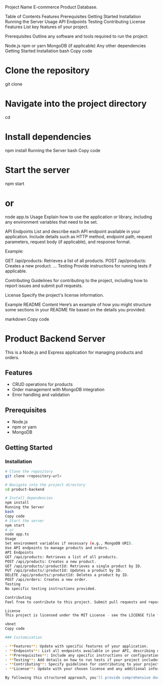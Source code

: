 Project Name
E-commerce Product Database.

Table of Contents
Features
Prerequisites
Getting Started
Installation
Running the Server
Usage
API Endpoints
Testing
Contributing
License
Features
List key features of your project.

Prerequisites
Outline any software and tools required to run the project:

Node.js
npm or yarn
MongoDB (if applicable)
Any other dependencies
Getting Started
Installation
bash
Copy code

# Clone the repository

git clone <repository-url>

# Navigate into the project directory

cd <project-directory>

# Install dependencies

npm install
Running the Server
bash
Copy code

# Start the server

npm start

# or

node app.ts
Usage
Explain how to use the application or library, including any environment variables that need to be set.

API Endpoints
List and describe each API endpoint available in your application. Include details such as HTTP method, endpoint path, request parameters, request body (if applicable), and response format.

Example:

GET /api/products: Retrieves a list of all products.
POST /api/products: Creates a new product.
...
Testing
Provide instructions for running tests if applicable.

Contributing
Guidelines for contributing to the project, including how to report issues and submit pull requests.

License
Specify the project's license information.

Example README Content
Here’s an example of how you might structure some sections in your README file based on the details you provided:

markdown
Copy code

# Product Backend Server

This is a Node.js and Express application for managing products and orders.

## Features

- CRUD operations for products
- Order management with MongoDB integration
- Error handling and validation

## Prerequisites

- Node.js
- npm or yarn
- MongoDB

## Getting Started

### Installation

```bash
# Clone the repository
git clone <repository-url>

# Navigate into the project directory
cd product-backend

# Install dependencies
npm install
Running the Server
bash
Copy code
# Start the server
npm start
# or
node app.ts
Usage
Set environment variables if necessary (e.g., MongoDB URI).
Use API endpoints to manage products and orders.
API Endpoints
GET /api/products: Retrieves a list of all products.
POST /api/products: Creates a new product.
GET /api/products/:productId: Retrieves a single product by ID.
PUT /api/products/:productId: Updates a product by ID.
DELETE /api/products/:productId: Deletes a product by ID.
POST /api/orders: Creates a new order.
Testing
No specific testing instructions provided.

Contributing
Feel free to contribute to this project. Submit pull requests and report issues.

License
This project is licensed under the MIT License - see the LICENSE file for details.

vbnet
Copy code

### Customization

- **Features**: Update with specific features of your application.
- **Endpoints**: List all endpoints available in your API, describing each one clearly.
- **Prerequisites**: Include any specific instructions or configurations users need before running your project.
- **Testing**: Add details on how to run tests if your project includes them.
- **Contributing**: Specify guidelines for contributing to your project.
- **License**: Update with your chosen license and any additional information.

By following this structured approach, you'll provide comprehensive documentation that helps users understand and effectively use your Node.js and Express project. Adjust and expand sections as needed to suit the complexity and specifics of your application.


```

